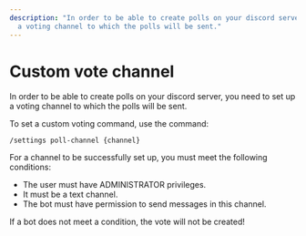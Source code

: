 ```yaml
---
description: "In order to be able to create polls on your discord server, you need to set up
  a voting channel to which the polls will be sent."
---
```


# Custom vote channel
In order to be able to create polls on your discord server, you need to set up a voting channel to which the polls will be sent.

To set a custom voting command, use the command:

```
/settings poll-channel {channel}
```

For a channel to be successfully set up, you must meet the following conditions:

* The user must have ADMINISTRATOR privileges.
* It must be a text channel.
* The bot must have permission to send messages in this channel.

If a bot does not meet a condition, the vote will not be created!
